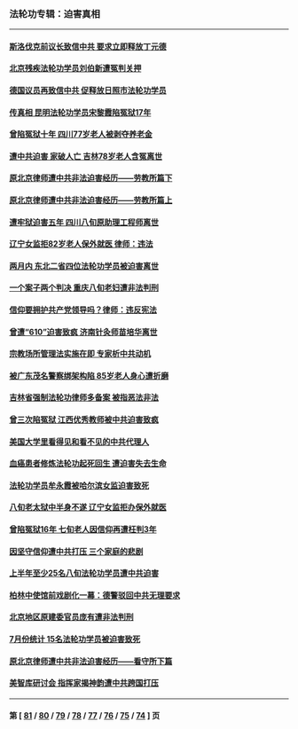 ### 法轮功专辑：迫害真相
---
#### [斯洛伐克前议长致信中共 要求立即释放丁元德](../../pages/nf4379/n14074619.md?09230430) 
#### [北京残疾法轮功学员刘伯新遭冤判关押](../../pages/nf4379/n14069619.md?09230430) 
#### [德国议员再致信中共 促释放日照市法轮功学员](../../pages/nf4379/n14069901.md?09230430) 
#### [传真相 昆明法轮功学员宋黎霞陷冤狱17年](../../pages/nf4379/n14069020.md?09230430) 
#### [曾陷冤狱十年 四川77岁老人被剥夺养老金](../../pages/nf4379/n14068260.md?09230430) 
#### [遭中共迫害 家破人亡 吉林78岁老人含冤离世](../../pages/nf4379/n14066833.md?09230430) 
#### [原北京律师遭中共非法迫害经历——劳教所篇下](../../pages/nf4379/n14066403.md?09230430) 
#### [原北京律师遭中共非法迫害经历——劳教所篇上](../../pages/nf4379/n14057045.md?09230430) 
#### [遭牢狱迫害五年 四川八旬原助理工程师离世](../../pages/nf4379/n14066297.md?09230430) 
#### [辽宁女监拒82岁老人保外就医 律师：违法](../../pages/nf4379/n14065881.md?09230430) 
#### [两月内 东北二省四位法轮功学员被迫害离世](../../pages/nf4379/n14063270.md?09230430) 
#### [一个案子两个判决 重庆八旬老妇遭非法判刑](../../pages/nf4379/n14063531.md?09230430) 
#### [信仰要拥护共产党领导吗？律师：违反宪法](../../pages/nf4379/n14061325.md?09230430) 
#### [曾遭“610”迫害致疯 济南针灸师苗培华离世](../../pages/nf4379/n14060519.md?09230430) 
#### [宗教场所管理法实施在即 专家析中共动机](../../pages/nf4379/n14061242.md?09230430) 
#### [被广东茂名警察绑架构陷 85岁老人身心遭折磨](../../pages/nf4379/n14059718.md?09230430) 
#### [吉林省强制法轮功律师多备案 被指恶法非法](../../pages/nf4379/n14059091.md?09230430) 
#### [曾三次陷冤狱 江西优秀教师被中共迫害致疯](../../pages/nf4379/n14058953.md?09230430) 
#### [美国大学里看得见和看不见的中共代理人](../../pages/nf4379/n14058369.md?09230430) 
#### [血癌患者修炼法轮功起死回生 遭迫害失去生命](../../pages/nf4379/n14056761.md?09230430) 
#### [法轮功学员牟永霞被哈尔滨女监迫害致死](../../pages/nf4379/n14056172.md?09230430) 
#### [八旬老太狱中半身不遂 辽宁女监拒办保外就医](../../pages/nf4379/n14055233.md?09230430) 
#### [曾陷冤狱16年 七旬老人因信仰再遭枉判3年](../../pages/nf4379/n14054516.md?09230430) 
#### [因坚守信仰遭中共打压 三个家庭的悲剧](../../pages/nf4379/n14053714.md?09230430) 
#### [上半年至少25名八旬法轮功学员遭中共迫害](../../pages/nf4379/n14048655.md?09230430) 
#### [柏林中使馆前戏剧化一幕：德警驳回中共无理要求](../../pages/nf4379/n14050320.md?09230430) 
#### [北京地区原建委官员庞有遭非法判刑](../../pages/nf4379/n14049897.md?09230430) 
#### [7月份统计 15名法轮功学员被迫害致死](../../pages/nf4379/n14048158.md?09230430) 
#### [原北京律师遭中共非法迫害经历——看守所下篇](../../pages/nf4379/n14040009.md?09230430) 
#### [美智库研讨会 指挥家揭神韵遭中共跨国打压](../../pages/nf4379/n14048476.md?09230430) 

---
#### 第 [ [81](./81.md?09230430) / [80](./80.md?09230430) / [79](./79.md?09230430) / [78](./78.md?09230430) / [77](./77.md?09230430) / [76](./76.md?09230430) / [75](./75.md?09230430) / [74](./74.md?09230430) ] 页
